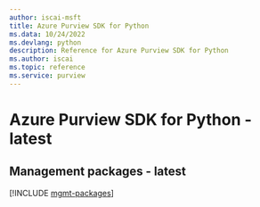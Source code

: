 ```yaml
---
author: iscai-msft
title: Azure Purview SDK for Python
ms.data: 10/24/2022
ms.devlang: python
description: Reference for Azure Purview SDK for Python
ms.author: iscai
ms.topic: reference
ms.service: purview
---
```

# Azure Purview SDK for Python - latest

## Management packages - latest
[!INCLUDE [mgmt-packages](purview-mgmt-index.md)]